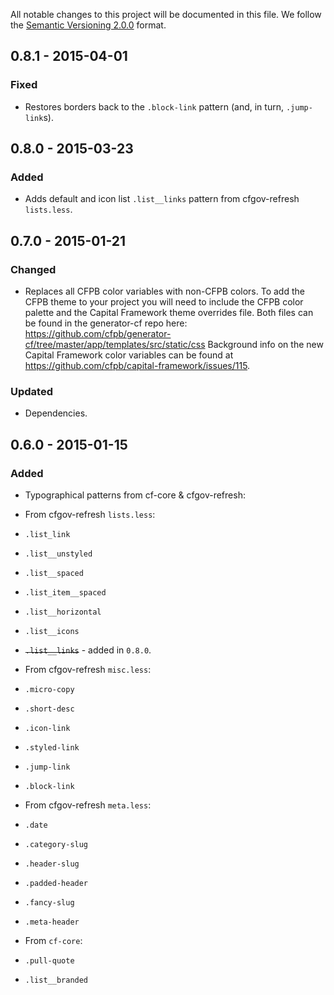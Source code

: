 All notable changes to this project will be documented in this file.
We follow the [Semantic Versioning 2.0.0](http://semver.org/) format.


## 0.8.1 - 2015-04-01

### Fixed
- Restores borders back to the `.block-link` pattern (and, in turn,
  `.jump-link`s).


## 0.8.0 - 2015-03-23

### Added
- Adds default and icon list `.list__links` pattern from cfgov-refresh `lists.less`.


## 0.7.0 - 2015-01-21

### Changed
- Replaces all CFPB color variables with non-CFPB colors. To add the CFPB theme
  to your project you will need to include the CFPB color palette and the
  Capital Framework theme overrides file. Both files can be found in the
  generator-cf repo here:
  <https://github.com/cfpb/generator-cf/tree/master/app/templates/src/static/css>
  Background info on the new Capital Framework color variables can be found at
  <https://github.com/cfpb/capital-framework/issues/115>.

### Updated
- Dependencies.


## 0.6.0 - 2015-01-15

### Added
- Typographical patterns from cf-core & cfgov-refresh:

- From cfgov-refresh `lists.less`:
- `.list_link`
- `.list__unstyled`
- `.list__spaced`
- `.list_item__spaced`
- `.list__horizontal`
- `.list__icons`
- ~~`.list__links`~~ - added in `0.8.0`.

- From cfgov-refresh `misc.less`:
- `.micro-copy`
- `.short-desc`
- `.icon-link`
- `.styled-link`
- `.jump-link`
- `.block-link `

- From cfgov-refresh `meta.less`:
- `.date`
- `.category-slug`
- `.header-slug`
- `.padded-header`
- `.fancy-slug`
- `.meta-header`

- From `cf-core`:
- `.pull-quote`
- `.list__branded`
